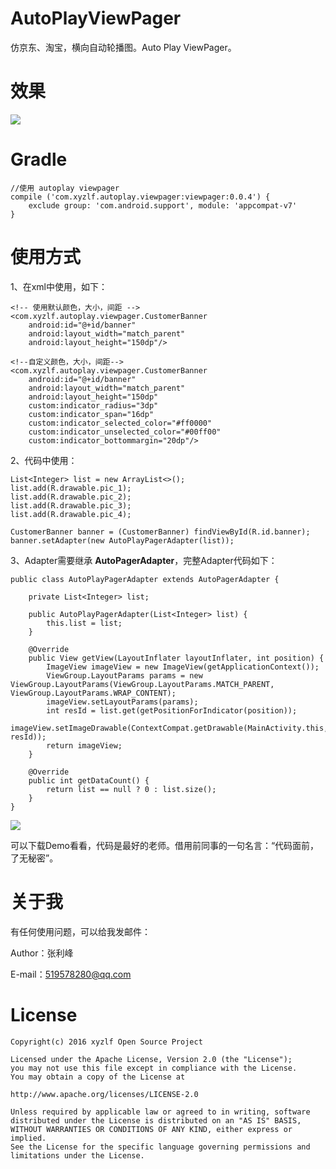 # AutoPlayViewPager
仿京东、淘宝，横向自动轮播图。Auto Play ViewPager。

# 效果
<img src="autoplay_view.gif" />

# Gradle
	//使用 autoplay viewpager
	compile ('com.xyzlf.autoplay.viewpager:viewpager:0.0.4') {
	    exclude group: 'com.android.support', module: 'appcompat-v7'
	}

# 使用方式

1、在xml中使用，如下：
	
	<!-- 使用默认颜色，大小，间距 -->
    <com.xyzlf.autoplay.viewpager.CustomerBanner
	    android:id="@+id/banner"
	    android:layout_width="match_parent"
	    android:layout_height="150dp"/>

	<!--自定义颜色，大小，间距-->
	<com.xyzlf.autoplay.viewpager.CustomerBanner
        android:id="@+id/banner"
        android:layout_width="match_parent"
        android:layout_height="150dp"
        custom:indicator_radius="3dp"
        custom:indicator_span="16dp"
        custom:indicator_selected_color="#ff0000"
        custom:indicator_unselected_color="#00ff00"
        custom:indicator_bottommargin="20dp"/>


2、代码中使用：

	List<Integer> list = new ArrayList<>();
    list.add(R.drawable.pic_1);
    list.add(R.drawable.pic_2);
    list.add(R.drawable.pic_3);
    list.add(R.drawable.pic_4);
        
    CustomerBanner banner = (CustomerBanner) findViewById(R.id.banner);
    banner.setAdapter(new AutoPlayPagerAdapter(list));


3、Adapter需要继承 **AutoPagerAdapter**，完整Adapter代码如下：

	public class AutoPlayPagerAdapter extends AutoPagerAdapter {

	    private List<Integer> list;
	
	    public AutoPlayPagerAdapter(List<Integer> list) {
	        this.list = list;
	    }
	
	    @Override
	    public View getView(LayoutInflater layoutInflater, int position) {
	        ImageView imageView = new ImageView(getApplicationContext());
	        ViewGroup.LayoutParams params = new ViewGroup.LayoutParams(ViewGroup.LayoutParams.MATCH_PARENT, ViewGroup.LayoutParams.WRAP_CONTENT);
	        imageView.setLayoutParams(params);
	        int resId = list.get(getPositionForIndicator(position));
	        imageView.setImageDrawable(ContextCompat.getDrawable(MainActivity.this, resId));
	        return imageView;
	    }
	
	    @Override
	    public int getDataCount() {
	        return list == null ? 0 : list.size();
	    }
	}

<img src="autoplay_view2.gif" />

可以下载Demo看看，代码是最好的老师。借用前同事的一句名言：“代码面前，了无秘密”。

# 关于我
有任何使用问题，可以给我发邮件：

Author：张利峰

E-mail：519578280@qq.com

# License

    Copyright(c) 2016 xyzlf Open Source Project
    
    Licensed under the Apache License, Version 2.0 (the "License");
    you may not use this file except in compliance with the License.
    You may obtain a copy of the License at
    
    http://www.apache.org/licenses/LICENSE-2.0
    
    Unless required by applicable law or agreed to in writing, software
    distributed under the License is distributed on an "AS IS" BASIS,
    WITHOUT WARRANTIES OR CONDITIONS OF ANY KIND, either express or implied.
    See the License for the specific language governing permissions and
    limitations under the License.